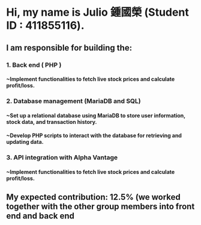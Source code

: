 # Hi, my name is Julio 鍾國榮 (Student ID : 411855116).

## I am responsible for building the:

### 1. Back end ( PHP )
####  ~Implement functionalities to fetch live stock prices and calculate profit/loss.

### 2. Database management (MariaDB and SQL)
#### ~Set up a relational database using MariaDB to store user information, stock data, and transaction history.
#### ~Develop PHP scripts to interact with the database for retrieving and updating data.

### 3. API integration with Alpha Vantage
####  ~Implement functionalities to fetch live stock prices and calculate profit/loss.

## My expected contribution: 12.5% (we worked together with the other group members into front end and back end   
